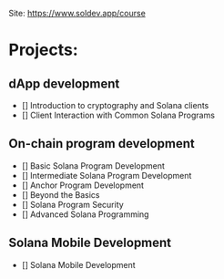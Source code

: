 Site: https://www.soldev.app/course

# Projects:
## dApp development
 - [] Introduction to cryptography and Solana clients
 - [] Client Interaction with Common Solana Programs
 
## On-chain program development
 - [] Basic Solana Program Development
 - [] Intermediate Solana Program Development
 - [] Anchor Program Development
 - [] Beyond the Basics
 - [] Solana Program Security
 - [] Advanced Solana Programming

## Solana Mobile Development
 - [] Solana Mobile Development
